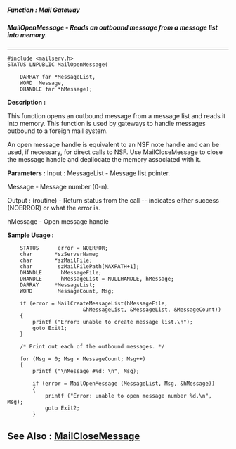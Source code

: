 ##### Function : Mail Gateway
##### MailOpenMessage - Reads an outbound message from a message list into memory.
---
```
#include <mailserv.h>
STATUS LNPUBLIC MailOpenMessage(

	DARRAY far *MessageList,
	WORD  Message,
	DHANDLE far *hMessage);
```
**Description :**

This function opens an outbound message from a message list and reads it into 
memory.  This function is used by gateways to handle messages outbound to a 
foreign mail system.

An open message handle is equivalent to an NSF note handle and can be used, if 
necessary, for direct calls to NSF.  Use MailCloseMessage to close the message 
handle and deallocate the memory associated with it.

**Parameters :**
Input :
MessageList  -  Message list pointer.

Message  -  Message number (0-n).

Output :
(routine)  -  Return status from the call -- indicates either success (NOERROR) or what the error is.


hMessage  -  Open message handle


**Sample Usage :**
```
    STATUS      error = NOERROR;
    char       *szServerName;
    char       *szMailFile;
    char        szMailFilePath[MAXPATH+1];
    DHANDLE      hMessageFile;
    DHANDLE      hMessageList = NULLHANDLE, hMessage;
    DARRAY     *MessageList;
    WORD        MessageCount, Msg;

    if (error = MailCreateMessageList(hMessageFile, 
                        &hMessageList, &MessageList, &MessageCount))
    {
        printf ("Error: unable to create message list.\n");
        goto Exit1;
    }

    /* Print out each of the outbound messages. */

    for (Msg = 0; Msg < MessageCount; Msg++)
    {
        printf ("\nMessage #%d: \n", Msg);

        if (error = MailOpenMessage (MessageList, Msg, &hMessage))
        {
            printf ("Error: unable to open message number %d.\n", Msg);
            goto Exit2;
        }
```
**See Also :**
[MailCloseMessage](/reference/Func/MailCloseMessage)
---
